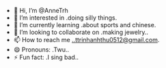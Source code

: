 - 👋 Hi, I’m @AnneTrh
- 👀 I’m interested in .doing silly things.
- 🌱 I’m currently learning .about sports and chinese.
- 💞️ I’m looking to collaborate on .making jewelry..
- 📫 How to reach me ..ttrinhanhthu0512@gmail.com.
- 😄 Pronouns: .Twu..
- ⚡ Fun fact: .I sing bad..

<!---
AnneTrh/AnneTrh is a ✨ special ✨ repository because its `README.md` (this file) appears on your GitHub profile.
You can click the Preview link to take a look at your changes.
--->
